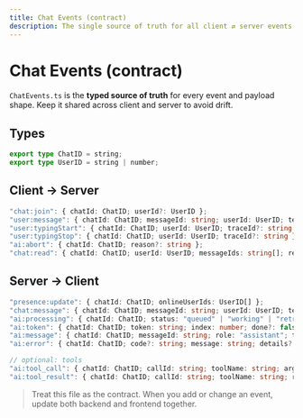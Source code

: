```yaml
---
title: Chat Events (contract)
description: The single source of truth for all client ⇄ server events
---
```


# Chat Events (contract)

`ChatEvents.ts` is the **typed source of truth** for every event and payload shape. Keep it shared across client and server to avoid drift.

## Types

```ts
export type ChatID = string;
export type UserID = string | number;
```

## Client → Server

```ts
"chat:join": { chatId: ChatID; userId?: UserID };
"user:message": { chatId: ChatID; messageId: string; userId: UserID; text: string };
"user:typingStart": { chatId: ChatID; userId: UserID; traceId?: string };
"user:typingStop": { chatId: ChatID; userId: UserID; traceId?: string };
"ai:abort": { chatId: ChatID; reason?: string };
"chat:read": { chatId: ChatID; userId: UserID; messageIds: string[]; readAt: string };
```

## Server → Client

```ts
"presence:update": { chatId: ChatID; onlineUserIds: UserID[] };
"chat:message": { chatId: ChatID; messageId: string; userId: UserID; text: string; createdAt: string };
"ai:processing": { chatId: ChatID; status: "queued" | "working" | "retrying"; etaMs?: number };
"ai:token": { chatId: ChatID; token: string; index: number; done?: false };
"ai:message": { chatId: ChatID; messageId: string; role: "assistant"; text: string; createdAt: string };
"ai:error": { chatId: ChatID; code?: string; message: string; details?: unknown };

// optional: tools
"ai:tool_call": { chatId: ChatID; callId: string; toolName: string; args: unknown };
"ai:tool_result": { chatId: ChatID; callId: string; toolName: string; result: unknown };
```

> Treat this file as the contract. When you add or change an event, update both backend and frontend together.
